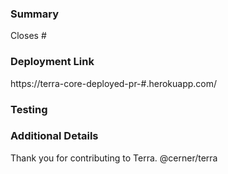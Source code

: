 ### Summary
<!--- Summarize and explain the reason behind these code changes. What are the changes, and why are they necessary? -->

<!--- Include any issue addressed by this pull request. -->
<!--- Example: Closes #45 -->
Closes #

### Deployment Link
<!---Include the deployment link, if applicable. -->
<!--- Example: https://terra-core-deployed-pr-45.herokuapp.com/ -->
https://terra-core-deployed-pr-#.herokuapp.com/

### Testing
<!-- Demonstrate that these changes are stable. How have these changes been verified? -->

### Additional Details
<!-- List anything else that is relevant to this issue. Additional information will help us better understand your changes and speed up the review process. -->

<!-- Please add your name to the CONTRIBUTORS.md file. Adding your name to the CONTRIBUTORS.md file signifies agreement to all rights and reservations provided by the License. -->

Thank you for contributing to Terra.
@cerner/terra
